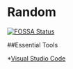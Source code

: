 # Random
[![FOSSA Status](https://app.fossa.io/api/projects/git%2Bgithub.com%2F1MSEZ%2FRandom.svg?type=large)](https://app.fossa.io/projects/git%2Bgithub.com%2F1MSEZ%2FRandom?ref=badge_large)

##Essential Tools

*[Visual Studio Code](https://code.visualstudio.com/)


